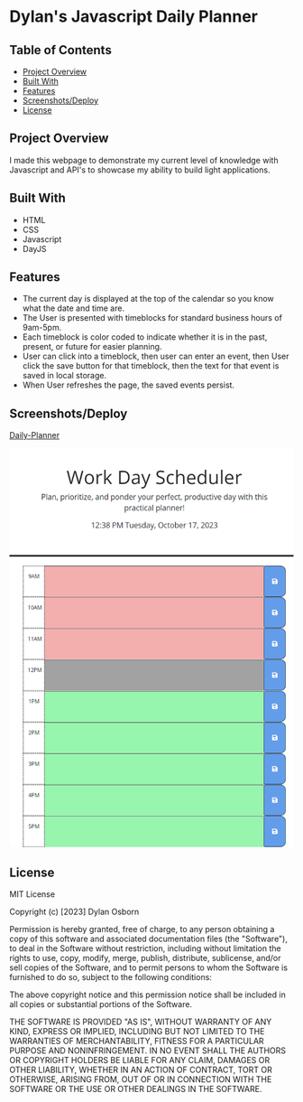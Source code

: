 # Dylan's Javascript Daily Planner

## Table of Contents

- [Project Overview](#project-overview)
- [Built With](#built-with)
- [Features](#features)
- [Screenshots/Deploy](#screenshotsdeploy)
- [License](#license)


## Project Overview

I made this webpage to demonstrate my current level of knowledge with Javascript and API's to showcase my ability to build light applications. 

## Built With

- HTML
- CSS
- Javascript
- DayJS

## Features

- The current day is displayed at the top of the calendar so you know what the date and time are. 
- The User is presented with timeblocks for standard business hours of 9am-5pm.
- Each timeblock is color coded to indicate whether it is in the past, present, or future for easier planning.
- User can click into a timeblock, then user can enter an event, then User click the save button for that timeblock, then the text for that event is saved in local storage.
- When User refreshes the page, the saved events persist.

## Screenshots/Deploy

 [Daily-Planner](https://dylanozzy.github.io/Daily-Scheduler/)
 
 ![Daily-Planner](/assets/images/Daily-Planner-SS.png)


## License

MIT License

Copyright (c) [2023] Dylan Osborn

Permission is hereby granted, free of charge, to any person obtaining a copy
of this software and associated documentation files (the "Software"), to deal
in the Software without restriction, including without limitation the rights
to use, copy, modify, merge, publish, distribute, sublicense, and/or sell
copies of the Software, and to permit persons to whom the Software is
furnished to do so, subject to the following conditions:

The above copyright notice and this permission notice shall be included in all
copies or substantial portions of the Software.

THE SOFTWARE IS PROVIDED "AS IS", WITHOUT WARRANTY OF ANY KIND, EXPRESS OR
IMPLIED, INCLUDING BUT NOT LIMITED TO THE WARRANTIES OF MERCHANTABILITY,
FITNESS FOR A PARTICULAR PURPOSE AND NONINFRINGEMENT. IN NO EVENT SHALL THE
AUTHORS OR COPYRIGHT HOLDERS BE LIABLE FOR ANY CLAIM, DAMAGES OR OTHER
LIABILITY, WHETHER IN AN ACTION OF CONTRACT, TORT OR OTHERWISE, ARISING FROM,
OUT OF OR IN CONNECTION WITH THE SOFTWARE OR THE USE OR OTHER DEALINGS IN THE
SOFTWARE.
